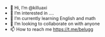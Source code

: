 - 👋 Hi, I’m @killuaxi
- 👀 I’m interested in ....
- 🌱 I’m currently learning English and math 
- 💞️ I’m looking to collaborate on with anyone 
- 📫 How to reach me https://t.me/belugg

<!---
killuaxi/killuaxi is a ✨ special ✨ repository because its `README.md` (this file) appears on your GitHub profile.
You can click the Preview link to take a look at your changes.
--->
